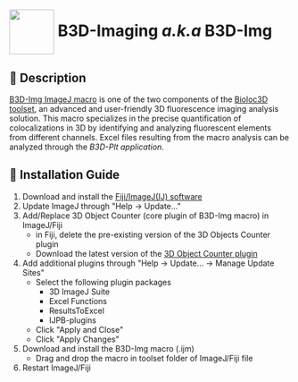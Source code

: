 <h1><img align="center" height="80" src="/B3D-Img/ressource/logo.ico">   B3D-Imaging <em>a.k.a</em> B3D-Img</h1>

## 📝 Description  
[B3D-Img ImageJ macro](https://github.com/Bioloc3D/B3D-Img/tree/main/B3D-Img) is one of the two components of the [Bioloc3D toolset](https://github.com/orgs/Bioloc3D/repositories), an advanced and user-friendly 3D fluorescence imaging analysis solution. This macro specializes in the precise quantification of colocalizations in 3D by identifying and analyzing fluorescent elements from different channels. Excel files resulting from the macro analysis can be analyzed through the <em>B3D-Plt application</em>. 

## 📌 Installation Guide  

1. Download and install the [Fiji/ImageJ(IJ) software](https://imagej.net/downloads)
2. Update ImageJ through "Help -> Update..."
3. Add/Replace 3D Object Counter (core plugin of B3D-Img macro) in ImageJ/Fiji
   - in Fiji, delete the pre-existing version of the 3D Objects Counter plugin
   - Download the latest version of the [3D Object Counter plugin](https://github.com/fabricecordelieres/IJ-Plugin_3D_object_counter)
4. Add additional plugins through "Help -> Update... -> Manage Update Sites"
   - Select the following plugin packages
      - 3D ImageJ Suite
      - Excel Functions
      - ResultsToExcel
      - IJPB-plugins
   - Click "Apply and Close"
   - Click "Apply Changes"
5. Download and install the B3D-Img macro (.ijm)
   - Drag and drop the macro in toolset folder of ImageJ/Fiji file
5. Restart ImageJ/Fiji

